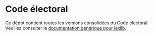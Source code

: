 # Code électoral

Ce dépot contient toutes les versions consolidées du Code électoral. Veuillez consulter la [documentation générique pour lexlib](https://github.com/lexlib/documentation/wiki).
